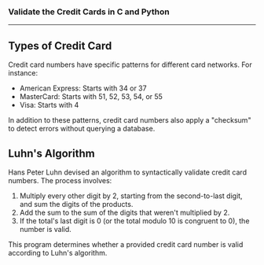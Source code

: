 ### Validate the Credit Cards in C and Python

---

## Types of Credit Card
Credit card numbers have specific patterns for different card networks. For instance:
- American Express: Starts with 34 or 37
- MasterCard: Starts with 51, 52, 53, 54, or 55
- Visa: Starts with 4

In addition to these patterns, credit card numbers also apply a "checksum" to detect errors without querying a database.

## Luhn's Algorithm

Hans Peter Luhn devised an algorithm to syntactically validate credit card numbers. The process involves:

1. Multiply every other digit by 2, starting from the second-to-last digit, and sum the digits of the products.
2. Add the sum to the sum of the digits that weren't multiplied by 2.
3. If the total's last digit is 0 (or the total modulo 10 is congruent to 0), the number is valid.
   
This program determines whether a provided credit card number is valid according to Luhn's algorithm.

